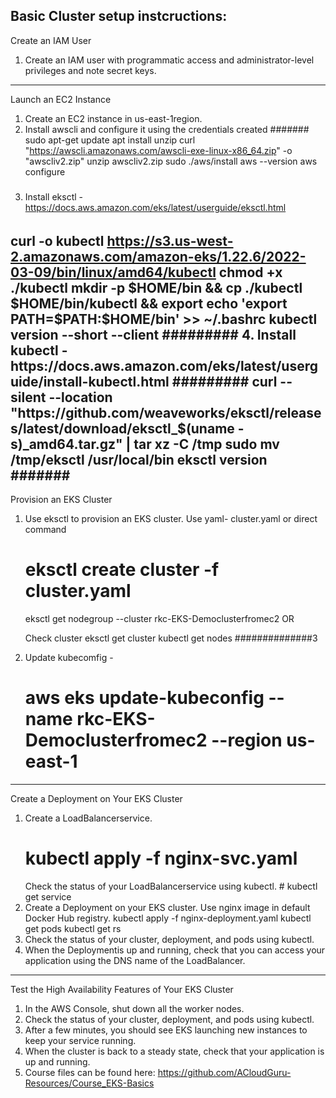 Basic Cluster setup instcructions:
----------------
Create an IAM User
1. Create an IAM user with programmatic access and administrator-level privileges and note secret keys.
------------------------
Launch an EC2 Instance
1. Create an EC2 instance in us-east-1region.
2. Install awscli and configure it using the credentials created
 #######
 sudo apt-get update
 apt install unzip
 curl "https://awscli.amazonaws.com/awscli-exe-linux-x86_64.zip" -o "awscliv2.zip"
 unzip awscliv2.zip
 sudo ./aws/install
 aws --version
 aws configure
 #####
3. Install eksctl - https://docs.aws.amazon.com/eks/latest/userguide/eksctl.html
 ######
 curl -o kubectl https://s3.us-west-2.amazonaws.com/amazon-eks/1.22.6/2022-03-09/bin/linux/amd64/kubectl
 chmod +x ./kubectl
 mkdir -p $HOME/bin && cp ./kubectl $HOME/bin/kubectl && export echo 'export PATH=$PATH:$HOME/bin' >> ~/.bashrc
 kubectl version --short --client
 #########
4. Install kubectl - https://docs.aws.amazon.com/eks/latest/userguide/install-kubectl.html
 #########
 curl --silent --location "https://github.com/weaveworks/eksctl/releases/latest/download/eksctl_$(uname -s)_amd64.tar.gz" | tar xz -C /tmp
 sudo mv /tmp/eksctl /usr/local/bin
 eksctl version
 #######
---------------------
Provision an EKS Cluster
1. Use eksctl to provision an EKS cluster.
   Use yaml- cluster.yaml or direct command
   ####
   #  eksctl create cluster -f cluster.yaml
      eksctl get nodegroup --cluster rkc-EKS-Democlusterfromec2
   OR
   
   Check cluster
     eksctl get cluster
     kubectl get nodes
  ##############3
2. Update kubecomfig -
	 # aws eks update-kubeconfig --name rkc-EKS-Democlusterfromec2 --region us-east-1
---------------------------
Create a Deployment on Your EKS Cluster
1. Create a LoadBalancerservice.
      # kubectl apply -f nginx-svc.yaml  
     Check the status of your LoadBalancerservice using kubectl.
       # kubectl get service
2. Create a Deployment on your EKS cluster.
      Use nginx image in default Docker Hub registry.
         kubectl apply -f nginx-deployment.yaml 
         kubectl get  pods
         kubectl get  rs
5. Check the status of your cluster, deployment, and pods using kubectl.
6. When the Deploymentis up and running, check that you can access your application using the DNS name of the LoadBalancer.
--------
Test the High Availability Features of Your EKS Cluster
1. In the AWS Console, shut down all the worker nodes.
2. Check the status of your cluster, deployment, and pods using kubectl.
3. After a few minutes, you should see EKS launching new instances to keep your service running.
4. When the cluster is back to a steady state, check that your application is up and running.
1. Course files can be found here: https://github.com/ACloudGuru-Resources/Course_EKS-Basics
